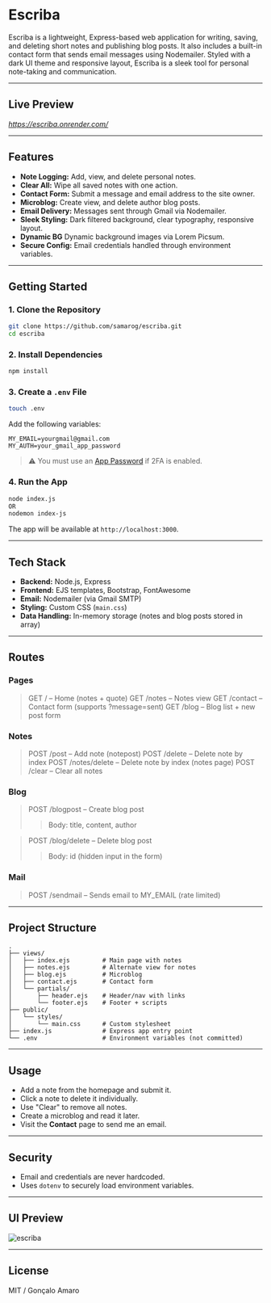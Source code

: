# Escriba

Escriba is a lightweight, Express-based web application for writing, saving, and deleting short notes and publishing blog posts. It also includes a built-in contact form that sends email messages using Nodemailer. Styled with a dark UI theme and responsive layout, Escriba is a sleek tool for personal note-taking and communication.

---

## Live Preview

*https://escriba.onrender.com/*

---

## Features

- **Note Logging:** Add, view, and delete personal notes.
- **Clear All:** Wipe all saved notes with one action.
- **Contact Form:** Submit a message and email address to the site owner.
- **Microblog:** Create view, and delete author blog posts.
- **Email Delivery:** Messages sent through Gmail via Nodemailer.
- **Sleek Styling:** Dark filtered background, clear typography, responsive layout.
- **Dynamic BG** Dynamic background images via Lorem Picsum.
- **Secure Config:** Email credentials handled through environment variables.

---

## Getting Started

### 1. **Clone the Repository**
```bash
git clone https://github.com/samarog/escriba.git
cd escriba
```

### 2. **Install Dependencies**
```bash
npm install
```

### 3. **Create a `.env` File**
```bash
touch .env
```
Add the following variables:
```
MY_EMAIL=yourgmail@gmail.com
MY_AUTH=your_gmail_app_password
```

> ⚠️ You must use an [App Password](https://support.google.com/accounts/answer/185833?hl=en) if 2FA is enabled.

### 4. **Run the App**
```bash
node index.js
OR
nodemon index-js
```

The app will be available at `http://localhost:3000`.

---

## Tech Stack

- **Backend:** Node.js, Express
- **Frontend:** EJS templates, Bootstrap, FontAwesome
- **Email:** Nodemailer (via Gmail SMTP)
- **Styling:** Custom CSS (`main.css`)
- **Data Handling:** In-memory storage (notes and blog posts stored in array)

---

## Routes

### Pages
> GET / – Home (notes + quote)
> GET /notes – Notes view
> GET /contact – Contact form (supports ?message=sent)
> GET /blog – Blog list + new post form

### Notes
> POST /post – Add note (notepost)
> POST /delete – Delete note by index
> POST /notes/delete – Delete note by index (notes page)
> POST /clear – Clear all notes

### Blog
> POST /blogpost – Create blog post
>> Body: title, content, author

> POST /blog/delete – Delete blog post
>> Body: id (hidden input in the form)

### Mail
> POST /sendmail – Sends email to MY_EMAIL (rate limited)

---

## Project Structure

```
.
├── views/
│   ├── index.ejs         # Main page with notes
│   ├── notes.ejs         # Alternate view for notes
│   ├── blog.ejs          # Microblog
│   ├── contact.ejs       # Contact form
│   └── partials/
│       ├── header.ejs    # Header/nav with links
│       └── footer.ejs    # Footer + scripts
├── public/
│   └── styles/
│       └── main.css      # Custom stylesheet
├── index.js              # Express app entry point
└── .env                  # Environment variables (not committed)
```

---

## Usage

- Add a note from the homepage and submit it.
- Click a note to delete it individually.
- Use "Clear" to remove all notes.
- Create a microblog and read it later.
- Visit the **Contact** page to send me an email.

---

## Security

- Email and credentials are never hardcoded.
- Uses `dotenv` to securely load environment variables.

---

## UI Preview

![escriba](https://i.ibb.co/LzH18FWm/preview.png)

---

## License

MIT / Gonçalo Amaro
